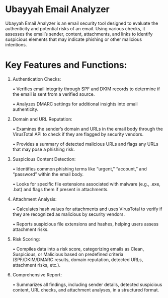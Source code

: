 # Ubayyah Email Analyzer
Ubayyah Email Analyzer is an email security tool designed to evaluate the authenticity and potential risks of an email. Using various checks, it assesses the email’s sender, content, attachments, and links to identify suspicious elements that may indicate phishing or other malicious intentions.
# Key Features and Functions: 




1. Authentication Checks:
   
	•	Verifies email integrity through SPF and DKIM records to determine if the email is sent from a verified source.

	•	Analyzes DMARC settings for additional insights into email authenticity.

3. Domain and URL Reputation:
   
	•	Examines the sender’s domain and URLs in the email body through the VirusTotal API to check if they are flagged by security vendors.

	•	Provides a summary of detected malicious URLs and flags any URLs that may pose a phishing risk.

5. Suspicious Content Detection:
   
	•	Identifies common phishing terms like “urgent,” “account,” and “password” within the email body.

	•	Looks for specific file extensions associated with malware (e.g., .exe, .bat) and flags them if present in attachments.

7. Attachment Analysis:
   
	•	Calculates hash values for attachments and uses VirusTotal to verify if they are recognized as malicious by security vendors.

	•	Reports suspicious file extensions and hashes, helping users assess attachment risks.

9. Risk Scoring:
    
	•	Compiles data into a risk score, categorizing emails as Clean, Suspicious, or Malicious based on predefined criteria (SPF/DKIM/DMARC results, domain reputation, detected URLs, attachment risks, etc.).

11. Comprehensive Report:
    
	•	Summarizes all findings, including sender details, detected suspicious content, URL checks, and attachment analyses, in a structured format.
